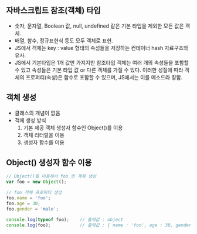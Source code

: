 ## 자바스크립트 참조(객체) 타입
  - 숫자, 문자열, Boolean 값, null, undefined 같은 기본 타입을 제외한 모든 값은 객체.
  - 배열, 함수, 정규표현식 등도 모두 객체로 표현.
  - JS에서 객체는 key : value 형태의 속성들을 저장하는 컨테이너 hash 자료구조와 유사.
  - JS에서 기본타입은 1개 값만 가지지만 참조타입 객체는 여러 개의 속성들을 포함할 수 있고 속성들은 기본 타입 값 or 다른 객체를 가질 수 있다.
    이러한 성질에 따라 객체의 프로퍼티(속성)은 함수로 포함할 수 있으며, JS에서는 이를 메소드라 칭함.
    
  
## 객체 생성
  - 클래스의 개념이 없음
  - 객체 생성 방식
    1) 기본 제공 객체 생성자 함수인 Object()를 이용
    2) 객체 리터럴을 이용
    3) 생성자 함수를 이용

## Object() 생성자 함수 이용
```JAVASCRIPT
// Object()를 이용해서 foo 빈 객체 생성
var foo = new Object();

// foo 객체 프로퍼티 생성
foo.name = 'foo';
foo.age = 30;
foo.gender = 'male';

console.log(typeof foo);    // 출력값 : object
console.log(foo);           // 출력값 : { name : 'foo', age : 30, gender : 'male' }
```
